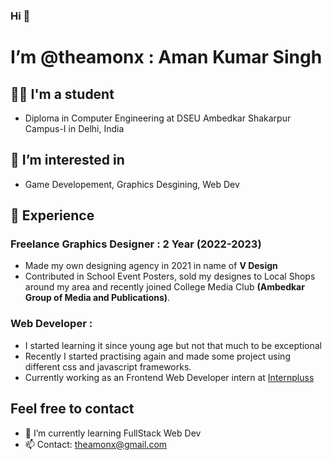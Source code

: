 ### Hi 👋
# I’m @theamonx :  Aman Kumar Singh
## 👨‍🎓 I'm a student
-  Diploma in Computer Engineering at DSEU Ambedkar Shakarpur Campus-I in Delhi, India
## 👀 I’m interested in
-  Game Developement, Graphics Desgining, Web Dev
## 🤵 Experience
### Freelance Graphics Designer : 2 Year (2022-2023)
  - Made my own designing agency in 2021 in name of **V Design**
  - Contributed in School Event Posters, sold my designes to Local Shops around my area and recently joined College Media Club **(Ambedkar Group of Media and Publications)**.
### Web Developer :
- I started learning it since young age but not that much to be exceptional
- Recently I started practising again and made some project using different css and javascript frameworks.
-  Currently working as an Frontend Web Developer intern at [Internpluss](https://www.internpluss.com)

## Feel free to contact
- 🌱 I’m currently learning FullStack Web Dev
- 📫 Contact: theamonx@gmail.com
